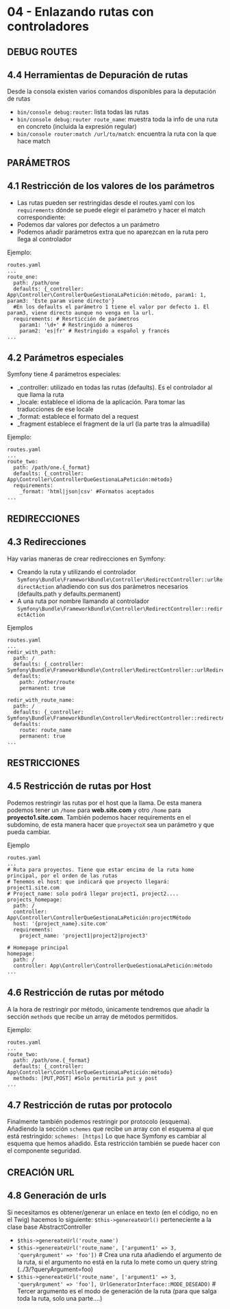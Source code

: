 # 04 - Enlazando rutas con controladores

## **DEBUG ROUTES**
## 4.4 Herramientas de Depuración de rutas
Desde la consola existen varios comandos disponibles para la deputación de rutas
- `bin/console debug:router`: lista todas las rutas
- `bin/console debug:router route_name`: muestra toda la info de una ruta en concreto (incluida la expresión regular)
- `bin/console router:match /url/to/match`: encuentra la ruta con la que hace match

## **PARÁMETROS**
## 4.1 Restricción de los valores de los parámetros
- Las rutas pueden ser restringidas desde el routes.yaml con los `requirements` dónde se puede elegir el parámetro y hacer el match correspondiente:
- Podemos dar valores por defectos a un parámetro
- Podemos añadir parámetros extra que no aparezcan en la ruta pero llega al controlador 

Ejemplo:
```
routes.yaml
... 
route_one:
  path: /path/one
  defaults: {_controller: App\Controller\ControllerQueGestionaLaPetición:método, param1: 1, param3: 'Este param viene directo'}
  #En los defaults el parámetro 1 tiene el valor por defecto 1. El param3, viene directo aunque no venga en la url.
  requirements: # Resrticción de parámetros
    param1: '\d+' # Restringido a números
    param2: 'es|fr' # Restringido a español y francés
...
```

## 4.2 Parámetros especiales
Symfony tiene 4 parámetros especiales:
- _controller: utilizado en todas las rutas (defaults). Es el controlador al que llama la ruta
- _locale: establece el idioma de la aplicación. Para tomar las traducciones de ese locale
- _format: establece el formato del a request
- _fragment establece el fragment de la url (la parte tras la almuadilla)

Ejemplo:
```
routes.yaml
... 
route_two:
  path: /path/one.{_format}
  defaults: {_controller: App\Controller\ControllerQueGestionaLaPetición:método}
  requirements:
    _format: 'html|json|csv' #Formatos aceptados
...
```

## **REDIRECCIONES**
## 4.3 Redirecciones
Hay varias maneras de crear redirecciones en Symfony:
- Creando la ruta y utilizando el controlador `Symfony\Bundle\FrameworkBundle\Controller\RedirectController::urlRedirectAction` añadiendo con sus dos parámetros necesarios (defaults.path y defaults.permanent)
- A una ruta por nombre llamando al controlador `Symfony\Bundle\FrameworkBundle\Controller\RedirectController::redirectAction`

Ejemplos
```
routes.yaml
... 
redir_with_path:
  path: /
  defaults: {_controller: Symfony\Bundle\FrameworkBundle\Controller\RedirectController::urlRedirectAction}
  defaults:
    path: /other/route
    permanent: true
    
redir_with_route_name:
  path: /
  defaults: {_controller: Symfony\Bundle\FrameworkBundle\Controller\RedirectController::redirectAction}
  defaults:
    route: route_name
    permanent: true
...
```

## **RESTRICCIONES**
## 4.5 Restricción de rutas por Host
Podemos restringir las rutas por el host que la llama. De esta manera podemos tener un `/home` para **web.site.com** y 
otro `/home` para **proyecto1.site.com**.
También podemos hacer requirements en el subdomino, de esta manera hacer que `proyectoX` sea un parámetro y que pueda cambiar.

Ejemplo
```
routes.yaml
... 
# Ruta para proyectos. Tiene que estar encima de la ruta home principal, por el orden de las rutas
# Tenemos el host: que indicará que proyecto llegará: project1.site.com
# Project_name: solo podrá llegar project1, project2.... 
projects_homepage:
  path: /
  controller: App\Controller\ControllerQueGestionaLaPetición:projectMétodo
  host: '{project_name}.site.com'
  requirements:
    project_name: 'project1|project2|project3'

# Homepage principal
homepage:
  path: /
  controller: App\Controller\ControllerQueGestionaLaPetición:método
...
```

## 4.6 Restricción de rutas por método
A la hora de restringir por método, únicamente tendremos que añadir la sección `methods` que recibe un array de métodos
permitidos.

Ejemplo:
```
routes.yaml
... 
route_two:
  path: /path/one.{_format}
  defaults: {_controller: App\Controller\ControllerQueGestionaLaPetición:método}
  methods: [PUT,POST] #Solo permitiría put y post
...
```

## 4.7 Restricción de rutas por protocolo
Finalmente también podemos restringir por protocolo (esquema). Añadiendo la sección `schemes` que recibe un array con
el esquema al que está restringido: `schemes: [https]`
Lo que hace Symfony es cambiar al esquema que hemos añadido.
Esta restricción también se puede hacer con el componente seguridad.

## **CREACIÓN URL**
## 4.8 Generación de urls
Si necesitamos es obtener/generar un enlace en texto (en el código, no en el Twig) hacemos lo siguiente:
`$this->genereateUrl()` perteneciente a la clase base AbstractController
- `$this->genereateUrl('route_name')`
- `$this->genereateUrl('route_name', ['argument1' => 3, 'queryArgument' => 'foo'])` # Crea una ruta añadiendo el argumento de la ruta, si el argumento no está en la ruta lo mete como un query string (../3/?queryArgument=foo)
- `$this->genereateUrl('route_name', ['argument1' => 3, 'queryArgument' => 'foo'], UrlGeneratorInterface::MODE_DESEADO)` # Tercer argumento es el modo de generación de la ruta (para que salga toda la ruta, solo una parte....)
